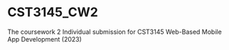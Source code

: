# CST3145_CW2
The coursework 2 Individual submission for CST3145 Web-Based Mobile App Development (2023)
